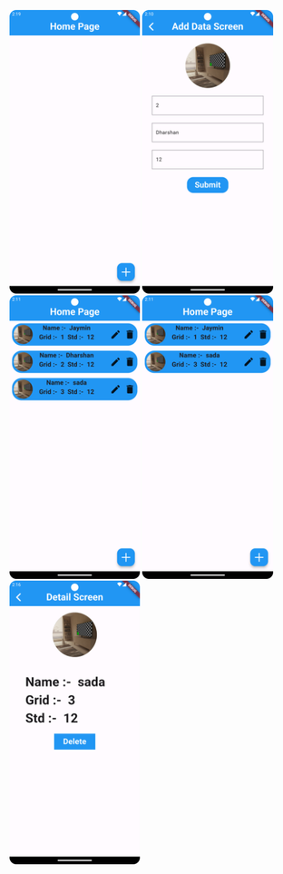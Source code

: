 <p>


  <img src="https://github.com/jayminrao/practical-exam/blob/main/1.png" height="500"/>
  <img src="https://github.com/jayminrao/practical-exam/blob/main/2.png" height="500"/>
  <img src="https://github.com/jayminrao/practical-exam/blob/main/3.png" height="500"/>
  <img src="https://github.com/jayminrao/practical-exam/blob/main/4.png" height="500"/>
  <img src="https://github.com/jayminrao/practical-exam/blob/main/5.png" height="500"/>
  
</p>
